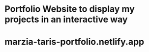 # Portfolio Website to display my projects in an interactive way

# marzia-taris-portfolio.netlify.app

